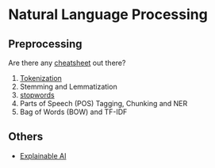 # Natural Language Processing



## Preprocessing

Are there any [cheatsheet](https://cheatography.com/sree017/cheat-sheets/nlp/) out there?
1. [Tokenization](tokenization)
2. Stemming and Lemmatization
3. [stopwords](stopwords)
4. Parts of Speech (POS) Tagging, Chunking and NER
5. Bag of Words (BOW) and TF-IDF

## Others
- [Explainable AI](explainable_ai)
